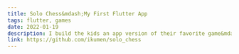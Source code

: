 ```yaml
---
title: Solo Chess&mdash;My First Flutter App
tags: flutter, games
date: 2022-01-19
description: I build the kids an app version of their favorite game&mdash;Thinkfun's Solitaire Chess, using the Flutter framework
link: https://github.com/ikumen/solo_chess
---
```

